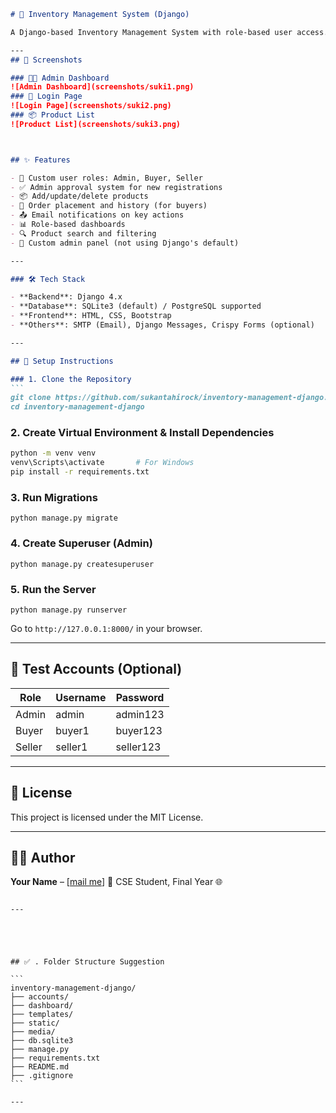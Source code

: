 
````markdown
# 🛒 Inventory Management System (Django)

A Django-based Inventory Management System with role-based user access. Designed for managing buyers, sellers, product inventory, and order tracking.

---
## 📸 Screenshots

### 🧑‍💼 Admin Dashboard
![Admin Dashboard](screenshots/suki1.png)
### 🔐 Login Page
![Login Page](screenshots/suki2.png)
### 📦 Product List
![Product List](screenshots/suki3.png)



## ✨ Features

- 🔐 Custom user roles: Admin, Buyer, Seller
- ✅ Admin approval system for new registrations
- 📦 Add/update/delete products
- 🛒 Order placement and history (for buyers)
- 📤 Email notifications on key actions
- 📊 Role-based dashboards
- 🔍 Product search and filtering
- 📁 Custom admin panel (not using Django's default)

---

### 🛠️ Tech Stack

- **Backend**: Django 4.x
- **Database**: SQLite3 (default) / PostgreSQL supported
- **Frontend**: HTML, CSS, Bootstrap
- **Others**: SMTP (Email), Django Messages, Crispy Forms (optional)

---

## 🚀 Setup Instructions

### 1. Clone the Repository
```
git clone https://github.com/sukantahirock/inventory-management-django.git
cd inventory-management-django
````

### 2. Create Virtual Environment & Install Dependencies

```bash
python -m venv venv
venv\Scripts\activate       # For Windows
pip install -r requirements.txt
```

### 3. Run Migrations

```
python manage.py migrate
```

### 4. Create Superuser (Admin)

```
python manage.py createsuperuser
```

### 5. Run the Server

```
python manage.py runserver
```

Go to `http://127.0.0.1:8000/` in your browser.

---

## 🧪 Test Accounts (Optional)

| Role   | Username | Password  |
| ------ | -------- | --------- |
| Admin  | admin    | admin123  |
| Buyer  | buyer1   | buyer123  |
| Seller | seller1  | seller123 |

---

## 📄 License

This project is licensed under the MIT License.

---

## 🙋‍♂️ Author

**Your Name** – \[[mail me](mailto:haridasnag01715511031@gmail.com)]
📍 CSE Student, Final Year
🌐 

````

---





## ✅ . Folder Structure Suggestion

```
inventory-management-django/
├── accounts/                
├── dashboard/               
├── templates/
├── static/
├── media/
├── db.sqlite3
├── manage.py
├── requirements.txt
├── README.md
├── .gitignore
```

---

